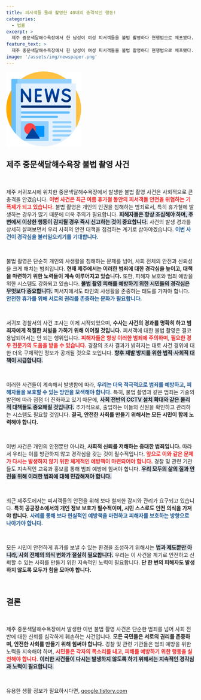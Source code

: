 ```yaml
---
title: 피서객들 몰래 촬영한 40대의 충격적인 행동!
categories:
  - 법률
excerpt: >
  제주 중문색달해수욕장에서 한 남성이 여성 피서객들을 불법 촬영하다 현행범으로 체포됐다. 예뻐서 찍었다는 당돌한 진술에 경찰이 긴급 조사에 나섰다!
feature_text: >
  제주 중문색달해수욕장에서 한 남성이 여성 피서객들을 불법 촬영하다 현행범으로 체포됐다. 예뻐서 찍었다는 당돌한 진술에 경찰이 긴급 조사에 나섰다!
image: '/assets/img/newspaper.png'
---
```


<p><img src="/assets/img/newspaper.png" alt="kimp 속보" /></p>

<h2 data-ke-size="size26">제주 중문색달해수욕장 불법 촬영 사건</h2>

<p data-ke-size="size16">&nbsp;</p>

<p>제주 서귀포시에 위치한 중문색달해수욕장에서 발생한 불법 촬영 사건은 사회적으로 큰 충격을 안겼습니다. <b><span style="color: #ee2323;">이번 사건은 최근 여름 휴가철 동안의 피서객들 안전을 위협하는 기폭제가 되고 있습니다.</span></b> 불법 촬영은 개인의 인권을 침해하는 범죄로서, 특히 휴가철에 발생하는 경우가 많기 때문에 더욱 주의가 필요합니다. <b><span style="background-color: #21538527;">피해자들은 항상 조심해야 하며, 주변에서 이상한 행동이 감지될 경우 즉시 신고하는 것이 중요합니다.</span></b> 사건의 발생 경과를 상세히 살펴보면서 우리 사회의 안전 대책을 점검하는 계기로 삼아야겠습니다. <b><span style="color: #1a5490;">이번 사건이 경각심을 불러일으키기를 기대합니다.</span></b></p>

<p data-ke-size="size16">&nbsp;</p>

<p>불법 촬영은 단순히 개인의 사생활을 침해하는 문제를 넘어, 사회 전체의 안전과 신뢰성을 크게 해치는 범죄입니다. <b>현재 제주에서는 이러한 범죄에 대한 경각심을 높이고, 대책을 마련하기 위한 노력들이 계속 이루어지고 있습니다.</b> 또한, 피해자 보호와 범죄 예방을 위한 시스템도 강화되고 있습니다. <b><span style="background-color: #21538527;">불법 촬영 피해를 예방하기 위한 시민들의 경각심은 무엇보다 중요합니다.</span></b> 피서지에서도 타인의 사생활을 존중하는 태도를 가져야 합니다. <b><span style="color: #1a5490;">안전한 휴가를 위해 서로의 권리를 존중하는 문화가 필요합니다.</span></b></p>

<p data-ke-size="size16">&nbsp;</p>

<p>서귀포 경찰서의 사건 조사는 이제 시작되었으며, <b>수사는 사건의 경과를 명확히 하고 범죄자에게 적절한 처벌을 가하기 위해 이어질 것입니다.</b> 피서객에 대한 불법 촬영은 결코 용납되어서는 안 되는 행위입니다. <b><span style="color: #ee2323;">피해자들은 항상 이러한 범죄에 주의하며, 필요한 경우 전문가의 도움을 받을 수 있습니다.</span></b> 경찰의 조사 결과가 밝혀지는 대로 사건 경위에 대한 더욱 구체적인 정보가 공개될 것으로 보입니다. <b><span style="background-color: #21538527;">향후 재발 방지를 위한 법적·사회적 대책이 시급합니다.</span></b></p>

<p data-ke-size="size16">&nbsp;</p>

<p>이러한 사건들이 계속해서 발생함에 따라, <b><span style="color: #1a5490;">우리는 더욱 적극적으로 범죄를 예방하고, 피해자들을 보호할 수 있는 방안을 모색해야 합니다.</span></b> 특히, 불법 촬영과 같은 범죄는 기술의 발전에 따라 점점 더 진화하고 있기 때문에, <b><span style="background-color: #21538527;">사회 전반의 CCTV 설치 확대와 같은 물리적 대책들도 중요해질 것입니다.</span></b> 추가적으로, 출입하는 이들의 신원을 확인하고 관리하는 시스템도 필요할 것입니다. <b>결국, 안전한 사회를 만들기 위해서는 모든 시민이 함께 노력해야 합니다.</b></p>

<p data-ke-size="size16">&nbsp;</p>

<p>이번 사건은 개인의 안전뿐만 아니라, <b>사회적 신뢰를 저해하는 중대한 범죄입니다.</b> 따라서 우리는 이를 방관하지 않고 경각심을 갖는 것이 필수적입니다. <b><span style="color: #ee2323;">앞으로 이와 같은 문제가 다시는 발생하지 않기 위한 체계적인 예방책이 마련되어야 합니다.</span></b> 경찰 및 관련 기관들도 지속적인 교육과 홍보를 통해 범죄 예방에 힘써야 합니다. <b><span style="background-color: #21538527;">우리 모두의 삶의 질과 안전을 위해 이러한 범죄에 대해 민감해져야 합니다.</span></b> </p>

<p data-ke-size="size16">&nbsp;</p>

<p>최근 제주도에서는 피서객들의 안전을 위해 보다 철저한 감시와 관리가 요구되고 있습니다. <b>특히 공공장소에서의 개인 정보 보호가 필수적이며, 시민 스스로도 안전 의식을 가져야 합니다.</b> <b><span style="color: #1a5490;">사례를 통해 보다 현실적인 예방책을 마련하고 피해자를 보호하는 방향으로 나아가야 합니다.</span></b></p>

<p data-ke-size="size16">&nbsp;</p>

<p>모든 시민이 안전하게 휴가를 보낼 수 있는 환경을 조성하기 위해서는 <b><span style="background-color: #21538527;">법과 제도뿐만 아니라, 사회 전체의 의식 변화가 절실히 필요합니다.</span></b> 우리는 이 사건을 계기로 안전하고 신뢰할 수 있는 사회를 만들기 위한 지속적인 노력이 필요합니다. <b>단 한 번의 피해자도 발생하지 않도록 모두가 힘을 모아야 합니다.</b> </p>

<p data-ke-size="size16">&nbsp;</p>

<h2 data-ke-size="size26">결론</h2>

<p data-ke-size="size16">&nbsp;</p>

<p>제주 중문색달해수욕장에서 발생한 이번 불법 촬영 사건은 단순한 범죄를 넘어 사회 전반에 대한 신뢰를 심각하게 훼손하는 사건입니다. <b>모든 국민들은 서로의 권리를 존중하며, 안전한 사회를 만들기 위해 힘써야 합니다.</b> 경찰 및 관련 기관들은 범죄 예방을 위한 노력을 지속해야 하며, <b><span style="color: #ee2323;">시민들은 각자의 목소리를 내고, 피해를 예방하기 위한 행동을 실천해야 합니다.</span></b> <b><span style="background-color: #21538527;">이러한 사건들이 다시는 발생하지 않도록 하기 위해서는 지속적인 경각심과 노력이 필요합니다.</span></b> </p>

<p data-ke-size="size16">&nbsp;</p>
유용한 생활 정보가 필요하시다면, <a href="https://qoogle.tistory.com" rel="dofollow">qoogle.tistory.com</a>



